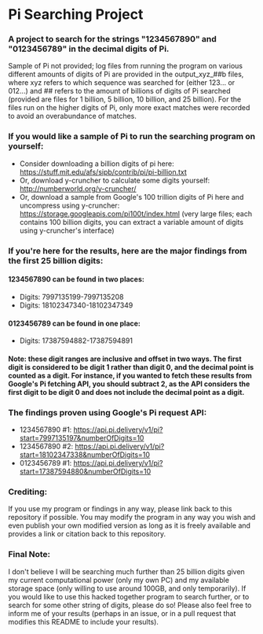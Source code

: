 # Pi Searching Project
### A project to search for the strings "1234567890" and "0123456789" in the decimal digits of Pi.
Sample of Pi not provided; log files from running the program on various different amounts of digits of Pi are provided in the output_xyz_##b files, where xyz refers to which sequence was searched for (either 123... or 012...) and ## refers to the amount of billions of digits of Pi searched (provided are files for 1 billion, 5 billion, 10 billion, and 25 billion). For the files run on the higher digits of Pi, only more exact matches were recorded to avoid an overabundance of matches.

### If you would like a sample of Pi to run the searching program on yourself:
- Consider downloading a billion digits of pi here: https://stuff.mit.edu/afs/sipb/contrib/pi/pi-billion.txt <br>
- Or, download y-cruncher to calculate some digits yourself: http://numberworld.org/y-cruncher/ <br>
- Or, download a sample from Google's 100 trillion digits of Pi here and uncompress using y-cruncher: https://storage.googleapis.com/pi100t/index.html (very large files; each contains 100 billion digits, you can extract a variable amount of digits using y-cruncher's interface)

### If you're here for the results, here are the major findings from the first 25 billion digits:
#### 1234567890 can be found in two places:
- Digits: 7997135199-7997135208
- Digits: 18102347340-18102347349

#### 0123456789 can be found in one place:
- Digits: 17387594882-17387594891
#### Note: these digit ranges are inclusive and offset in two ways. The first digit is considered to be digit 1 rather than digit 0, and the decimal point is counted as a digit. For instance, if you wanted to fetch these results from Google's Pi fetching API, you should subtract 2, as the API considers the first digit to be digit 0 and does not include the decimal point as a digit.

### The findings proven using Google's Pi request API:
- 1234567890 #1: https://api.pi.delivery/v1/pi?start=7997135197&numberOfDigits=10
- 1234567890 #2: https://api.pi.delivery/v1/pi?start=18102347338&numberOfDigits=10
- 0123456789 #1: https://api.pi.delivery/v1/pi?start=17387594880&numberOfDigits=10

### Crediting:
If you use my program or findings in any way, please link back to this repository if possible. You may modify the program in any way you wish and even publish your own modified version as long as it is freely available and provides a link or citation back to this repository.

### Final Note:
I don't believe I will be searching much further than 25 billion digits given my current computational power (only my own PC) and my available storage space (only willing to use around 100GB, and only temporarily). If you would like to use this hacked together program to search further, or to search for some other string of digits, please do so! Please also feel free to inform me of your results (perhaps in an issue, or in a pull request that modifies this README to include your results).
